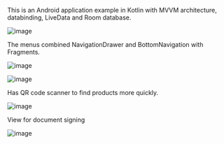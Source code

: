 This is an Android application example in Kotlin with MVVM architecture, databinding, LiveData and Room database.


![image](https://user-images.githubusercontent.com/20052066/140909563-afd0571e-6ca3-4bd5-a439-e7ebdde1be93.png)


The menus combined NavigationDrawer and BottomNavigation with Fragments.


![image](https://user-images.githubusercontent.com/20052066/140909866-1bd48470-525b-4f5a-bd38-fab0f3f60121.png)


![image](https://user-images.githubusercontent.com/20052066/140911118-7326433e-e728-404e-b3f0-b6c9b8ada03f.png)


Has QR code scanner to find products more quickly.

![image](https://user-images.githubusercontent.com/20052066/140910641-e2745e2e-eb49-47ba-8af2-c01f36cdbfa7.png)



View for document signing

![image](https://user-images.githubusercontent.com/20052066/140910954-928de93a-51c6-4f4c-bd96-b2fac3406ede.png)
